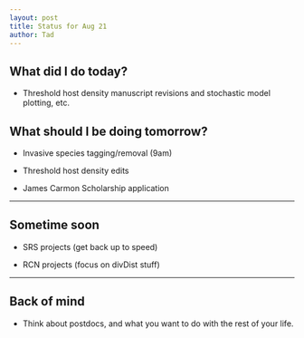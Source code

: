 ```yaml
---
layout: post
title: Status for Aug 21
author: Tad
---
```




## What did I do today?

* <i class="fa fa-rocket" style="color:blue"></i> Threshold host density manuscript revisions and stochastic model plotting, etc.






## What should I be doing tomorrow?

* Invasive species tagging/removal (9am)

* Threshold host density edits

* James Carmon Scholarship application


---

## Sometime soon

* <i class="fa fa-rocket" style="color:blue"></i> SRS projects (get back up to speed) 

* RCN projects (focus on divDist stuff)






---

## Back of mind

* <i class="fa fa-thumbs-down" style="color:red"></i> Think about postdocs, and what you want to do with the rest of your life.










<i class="fa fa-code" style="color:pink"> </i>

